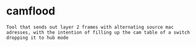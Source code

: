 # camflood
    Tool that sends out layer 2 frames with alternating source mac adresses, with the intention of filling up the cam table of a switch dropping it to hub mode
